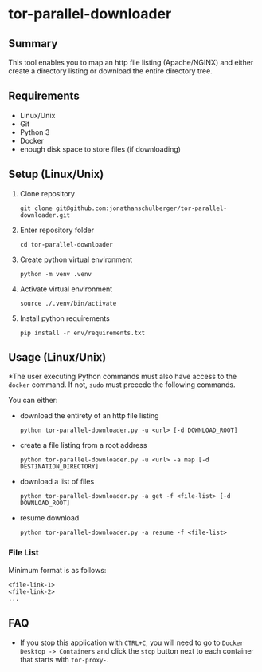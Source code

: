 # tor-parallel-downloader

## Summary
This tool enables you to map an http file listing (Apache/NGINX) and either create a directory listing or download the entire directory tree.

## Requirements
- Linux/Unix
- Git
- Python 3
- Docker
- enough disk space to store files (if downloading)

## Setup (Linux/Unix)
1) Clone repository

    `git clone git@github.com:jonathanschulberger/tor-parallel-downloader.git`
2) Enter repository folder

    `cd tor-parallel-downloader`
3) Create python virtual environment

    `python -m venv .venv`
4) Activate virtual environment

    `source ./.venv/bin/activate`
5) Install python requirements

    `pip install -r env/requirements.txt`

## Usage (Linux/Unix) 
*The user executing Python commands must also have access to the `docker` command. If not, `sudo` must precede the following commands.

You can either:
- download the entirety of an http file listing

   `python tor-parallel-downloader.py -u <url> [-d DOWNLOAD_ROOT]`
- create a file listing from a root address

   `python tor-parallel-downloader.py -u <url> -a map [-d DESTINATION_DIRECTORY]`
- download a list of files

   `python tor-parallel-downloader.py -a get -f <file-list> [-d DOWNLOAD_ROOT]`
- resume download

   `python tor-parallel-downloader.py -a resume -f <file-list>`

### File List
Minimum format is as follows:
```
<file-link-1>
<file-link-2>
...
```

## FAQ
- If you stop this application with `CTRL+C`, you will need to go to `Docker Desktop -> Containers` and click the `stop` button next to each container that starts with `tor-proxy-`.
